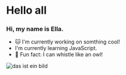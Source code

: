 # Hello all

### Hi, my name is Ella.


 - :cat: I'm currently working on somthing cool!
 - I'm currently learning JavaScript.
 - :loudspeaker: Fun fact: I can whistle like an owl!
 
 ![das ist ein bild](https://images6.fanpop.com/image/photos/40600000/Owl-owls-40623465-1280-720.jpg)

